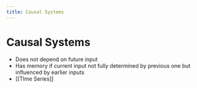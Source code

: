 ```yaml
---
title: Causal Systems
---
```


# Causal Systems
- Does not depend on future input
- Has memory if current input not fully determined by previous one but influenced by earlier inputs
- [[TIme Series]]




